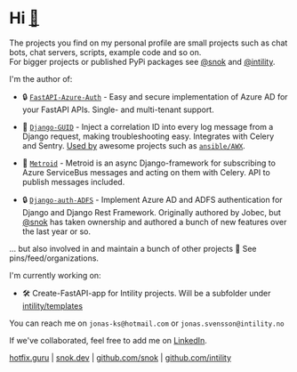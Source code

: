 # Hi [🐍](https://snok.dev)
The projects you find on my personal profile are small projects such as chat bots, chat servers, scripts, example code and so on.  
For bigger projects or published PyPi packages see [@snok](https://github.com/snok) and [@intility](https://github.com/intility).

I'm the author of:

* 🔒 [`FastAPI-Azure-Auth`](https://github.com/intility/fastapi-azure-auth) - Easy and secure implementation of Azure AD for your FastAPI APIs. Single- and multi-tenant support.

* 📝 [`Django-GUID`](https://github.com/snok/django-guid) - Inject a correlation ID into every log message from a Django request, making troubleshooting easy. Integrates with Celery and Sentry. [Used by](https://github.com/snok/django-guid/network/dependents?package_id=UGFja2FnZS03NjU4NDA3NzQ%3D) awesome projects such as [`ansible/AWX`](https://github.com/ansible/awx). 

* 🚂 [`Metroid`](https://github.com/intility/metroid) - Metroid is an async Django-framework for subscribing to Azure ServiceBus messages and acting on them with Celery. API to publish messages included. 

* 🔒 [`Django-auth-ADFS`](https://github.com/snok/django-auth-adfs) - Implement Azure AD and ADFS authentication for Django and Django Rest Framework. Originally authored by Jobec, but [@snok](https://github.com/snok) has taken ownership and authored a bunch of new features over the last year or so.

... but also involved in and maintain a bunch of other projects 🚀 See pins/feed/organizations. 

I'm currently working on:
* 🛠️ Create-FastAPI-app for Intility projects. Will be a subfolder under [intility/templates](https://github.com/intility/templates)

You can reach me on `jonas-ks@hotmail.com` or `jonas.svensson@intility.no`

If we've collaborated, feel free to add me on [LinkedIn](https://linkedin.com/in/jonasks).


[hotfix.guru](https://hotfix.guru) | [snok.dev](https://snok.dev) | [github.com/snok](https://github.com/snok) | [github.com/intility](https://github.com/intility)
